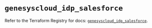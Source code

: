 # `genesyscloud_idp_salesforce`

Refer to the Terraform Registry for docs: [`genesyscloud_idp_salesforce`](https://registry.terraform.io/providers/mypurecloud/genesyscloud/1.70.0/docs/resources/idp_salesforce).
